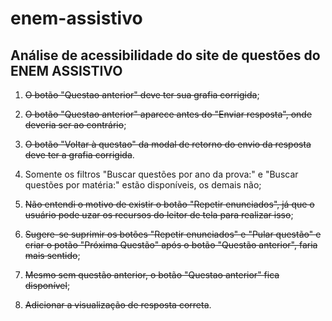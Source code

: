 # enem-assistivo

## Análise de acessibilidade do site de questões do ENEM ASSISTIVO

1. ~~O botão "Questao anterior" deve ter sua grafia corrigida~~;

2. ~~O botão "Questao anterior" aparece antes do "Enviar resposta", onde
deveria ser ao contrário~~;

3. ~~O botão "Voltar à questao" da modal de retorno do envio da resposta
deve ter a grafia corrigida~~.

4. Somente os filtros "Buscar questões por ano da prova:" e "Buscar
questões por matéria:" estão disponíveis, os demais não;

5. ~~Não entendi o motivo de existir o botão "Repetir enunciados", já
que o usuário pode uzar os recursos do leitor de tela para realizar
isso~~;

6. ~~Sugere-se suprimir os botões "Repetir enunciados" e "Pular questão"
e criar o potão "Próxima Questão" após o botão "Questão anterior",
faria mais sentido~~;

7. ~~Mesmo sem questão anterior, o botão "Questao anterior" fica disponível~~;

8. ~~Adicionar a visualização de resposta correta~~.
